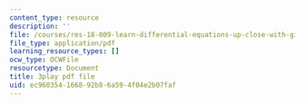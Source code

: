 ```yaml
---
content_type: resource
description: ''
file: /courses/res-18-009-learn-differential-equations-up-close-with-gilbert-strang-and-cleve-moler-fall-2015/ec960354166892b86a594f04e2b07faf_Jy5XpZqy56U.pdf
file_type: application/pdf
learning_resource_types: []
ocw_type: OCWFile
resourcetype: Document
title: 3play pdf file
uid: ec960354-1668-92b8-6a59-4f04e2b07faf
---
```

